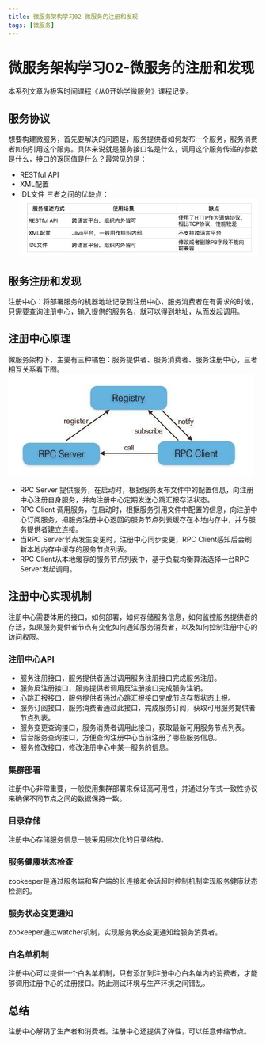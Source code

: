 ```yaml
---
title: 微服务架构学习02-微服务的注册和发现
tags: [微服务]
---
```

# 微服务架构学习02-微服务的注册和发现
本系列文章为极客时间课程《从0开始学微服务》课程记录。
## 服务协议
想要构建微服务，首先要解决的问题是，服务提供者如何发布一个服务，服务消费者如何引用这个服务。具体来说就是服务接口名是什么，调用这个服务传递的参数是什么，接口的返回值是什么？最常见的是：
- RESTful API
- XML配置
- IDL文件
三者之间的优缺点：
![微服务三种服务的优缺点](/images/wbwfw02.png)<br/>

## 服务注册和发现
注册中心：将部署服务的机器地址记录到注册中心，服务消费者在有需求的时候，只需要查询注册中心，输入提供的服务名，就可以得到地址，从而发起调用。  

## 注册中心原理
微服务架构下，主要有三种橘色：服务提供者、服务消费者、服务注册中心，三者相互关系看下图。
![微服务注册中心原理图](/images/wbwfw03.png)<br/>
- RPC Server 提供服务，在启动时，根据服务发布文件中的配置信息，向注册中心注册自身服务，并向注册中心定期发送心跳汇报存活状态。
- RPC Client 调用服务，在启动时，根据服务引用文件中配置的信息，向注册中心订阅服务，把服务注册中心返回的服务节点列表缓存在本地内存中，并与服务提供者建立连接。
- 当RPC Server节点发生变更时，注册中心同步变更，RPC Client感知后会刷新本地内存中缓存的服务节点列表。
- RPC Client从本地缓存的服务节点列表中，基于负载均衡算法选择一台RPC Server发起调用。

## 注册中心实现机制
注册中心需要体用的接口，如何部署，如何存储服务信息，如何监控服务提供者的存活，如果服务提供者节点有变化如何通知服务消费者，以及如何控制注册中心的访问权限。
### 注册中心API
- 服务注册接口，服务提供者通过调用服务注册接口完成服务注册。
- 服务反注册接口，服务提供者调用反注册接口完成服务注销。
- 心跳汇报接口，服务提供者通过心跳汇报接口完成节点存货状态上报。
- 服务订阅接口，服务消费者通过此接口，完成服务订阅，获取可用服务提供者节点列表。
- 服务变更查询接口，服务消费者调用此接口，获取最新可用服务节点列表。
- 后台服务查询接口，方便查询注册中心当前注册了哪些服务信息。
- 服务修改接口，修改注册中心中某一服务的信息。

### 集群部署
注册中心非常重要，一般使用集群部署来保证高可用性，并通过分布式一致性协议来确保不同节点之间的数据保持一致。
### 目录存储
注册中心存储服务信息一般采用层次化的目录结构。
### 服务健康状态检查
zookeeper是通过服务端和客户端的长连接和会话超时控制机制实现服务健康状态检测的。
### 服务状态变更通知
zookeeper通过watcher机制，实现服务状态变更通知给服务消费者。
### 白名单机制
注册中心可以提供一个白名单机制，只有添加到注册中心白名单内的消费者，才能够调用注册中心的注册接口。防止测试环境与生产环境之间错乱。

## 总结
注册中心解耦了生产者和消费者。注册中心还提供了弹性，可以任意伸缩节点。






































































































